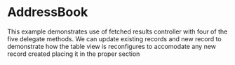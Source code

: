 # AddressBook
This example demonstrates use of fetched results controller with four of the five delegate methods. We can update existing records and new record to demonstrate how the table view is reconfigures to accomodate any new record created placing it in the proper section
